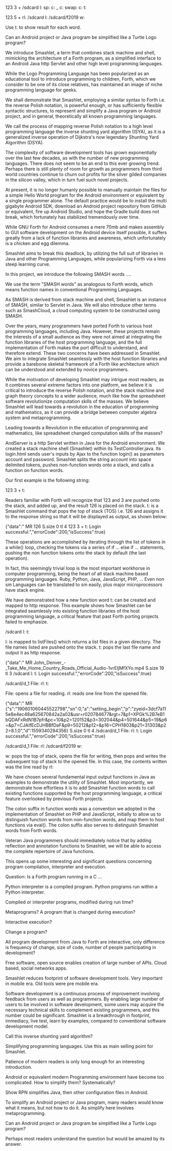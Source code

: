  123 3 + /sdcard l: sp: c: _ c: swap: c: t:

123 5 + rl: /sdcard l: /sdcard/f2019 w:

Use t: to show result for each word.



Can an Android project or Java program be simplified like a Turtle Logo program?

We introduce Smashlet, a term that combines stack machine and shell, mimicking the architecture of a Forth program, as a simplified interface to an Android Java http Servlet and other high level programming languages. 

While the Logo Programming Language has been popularized as an educational tool to introduce programming to children, Forth, which we consider to be one of its close relatives, has maintained an image of niche programming language for geeks. 

We shall demonstrate that Smashlet, employing a similar syntax to Forth i.e. the reverse Polish notation, is powerful enough, or has sufficiently flexible syntactic structures, to represent and simplify a Java program or Android project, and in general, theoretically all known programming languages.

We call the process of mapping reverse Polish notation to a high level programming language the inverse shunting yard algorithm (ISYA), as it is a generalized inverse operation of Dijkstra's now legendary Shunting Yard Algorithm (DSYA). 



The complexity of software development tools has grown exponentially over the last few decades, as with the number of new programming languages. There does not seem to be an end to this ever growing trend. Perhaps there is still plenty of room for growth as programmers from third world countries continue to churn out profits for the silver gilded companies in the silicon valley, which in turn fuel such novel projects.

At present,  it is no longer humanly possible to manually maintain the files for a simple Hello World program for the Android environment or equivalent by a single programmer alone. The default practice would be to install the multi gigabyte Android SDK, download an Android project repository from GitHub or equivalent, fire up Android Studio, and hope the Gradle build does not break, which fortunately has stabilized tremendously over time. 

While GNU Forth for Android consumes a mere 70mb and makes assembly to GUI software development on the Android device itself possible, it suffers greatly from a lack of function libraries and awareness, which unfortunately is a chicken and egg dilemma.

Smashlet aims to break this deadlock, by utilizing the full suit of libraries in Java and other Programming Languages, while popularizing Forth via a less steep learning curve.

In this project, we introduce the following SMASH words ….

We use the term "SMASH words" as analogous to Forth words, which means function names in conventional Programming Languages. 

As SMASH is derived from stack machine and shell, Smashlet is an instance of SMASH, similar to Servlet in Java.  We will also introduce other terms such as SmashCloud, a cloud computing system to be constructed using SMASH.

Over the years, many programmers have ported Forth to various host programming languages, including Java. However, these projects remain the interests of a small audience as they were not aimed at integrating the function libraries of the host programming language, and the full implementation of Forth makes the port difficult to understand, and therefore extend.  These two concerns have been addressed in Smashlet. We aim to integrate Smashlet seamlessly with the host function libraries and provide a barebone skeletal framework of a Forth like architecture which can be understood and extended by novice programmers.

While the motivation of developing Smashlet may intrigue most readers, as it combines several extreme factors into one platform, we believe it is critical to introduce the reverse Polish notation, and the stack machine and graph theory concepts to a wider audience, much like how the spreadsheet software revolutionize computation skills of the masses. We believe Smashlet will lead towards a revolution in the education of programming and mathematics, as it can provide a bridge between computer algebra system and metaprogramming.

Leading towards a Revolution in the education of programming and mathematics, like spreadsheet changed computation skills of the masses? 


AndServer is a http Servlet written in Java for the Android environment. We created a stack machine shell (Smashlet) within its TestController.java. Its login.html sends user's inputs by Ajax to the function login() as parameters account and password. Smashlet splits the string account into space delimited tokens, pushes non-function words onto a stack, and calls a function on function words. 

Our first example is the following string:

123 3 + t:

Readers familiar with Forth will recognize that 123 and 3 are pushed onto the stack, and added up, and the result 126 is placed on the stack. t: is a Smashlet command that pops the top of stack (TOS) i.e. 126 and assigns it to the response string so that it will be displayed as output, as shown below:

{"data":" MR 126 S.size 0 tl 4 123 3 + t: Login successful.","errorCode":200,"isSuccess":true}

These operations are accomplished by iterating through the list of tokens in a while() loop, checking the tokens via a series of if … else if … statements, pushing the non function tokens onto the stack by default (the last operation).

In fact, this seemingly trivial loop is the most important workhorse in computer programming, being the heart of all stack machine based programming languages. Ruby, Python, Java, JavaScript, PHP, … Even non sm Languages can be translated to sm easily, plus major microprocessors have stack engine. 

We have demonstrated how a new function word t: can be created and mapped to http response. This example shows how Smashlet can be integrated seamlessly into existing function libraries of the host programming language, a critical feature that past Forth porting projects failed to emphasize. 

/sdcard l: t:

l: is mapped to listFiles() which returns a list files in a given directory. The file names listed are pushed onto the stack. t: pops the last file name and output it as http response. 

{"data":" MR John_Denver_-_Take_Me_Home_Country_Roads_Official_Audio-1vrEljMfXYo.mp4 S.size 19 tl 3 /sdcard l: t: Login successful.","errorCode":200,"isSuccess":true}

/sdcard/d_1 File: rl: t:

File: opens a file for reading. rl: reads one line from the opened file.

{"data":" MR {\"s\":\"190601060445522798\",\"sn\":0,\"a\":\"setting_begin\",\"p\":\"zyeid=3dcf7a115e8e4ec48a625670842a2a02&usr=r020784677&rgt=7&p1=XPGk%2B7eB1bQDAFxRdN1B7pfr&pc=10&p2=120152&p3=302044&p4=501644&p5=19&p6=&p7=CJAIfEcDJHBBfDaF&p9=50212&p12=&p16=CPH1803&p21=31303&p22=8.1.0\",\"d\":1559340284356} S.size 0 tl 4 /sdcard/d_1 File: rl: t: Login successful.","errorCode":200,"isSuccess":true}


/sdcard/d_1 File: rl: /sdcard/f2019 w:

w: pops the top of stack, opens the file for writing, then pops and writes the subsequent top of stack to the opened file. In this case, the contents written was the line read by rl:


We have chosen several fundamental input output functions in Java as examples to demonstrate the utility of Smashlet. Most importantly, we demonstrate how effortless it is to add Smashlet function words to call existing functions supported by the host programming language, a critical feature overlooked by previous Forth projects.

The colon suffix in function words was a convention we adopted in the implementation of Smashlet on PHP and JavaScript, initially to allow us to distinguish function words from non-function words, and map them to host functions via eval(). The colon suffix also serves to distinguish Smashlet words from Forth words.

Veteran Java programmers should immediately notice that by adding reflection and annotation functions to Smashlet, we will be able to access the complete repertoire of Java functions.

This opens up some interesting and significant questions concerning program compilation, interpreter and execution. 

Question: Is a Forth program running in a C ...

Python interpreter is a compiled program. Python programs run within a Python interpreter.

Compiled or interpreter programs, modified during run time? 
 
Metaprograms? A program that is changed during execution? 

Interactive execution?

Change a program?

All program development from Java to Forth are interactive, only difference is frequency of change, size of code, number of people participating in development? 

Free software, open source enables creation of large number of APIs. Cloud based, social networks apps.  

Smashlet reduces footprint of software development tools. Very important in mobile era. Old tools were pre mobile era. 

Software development is a continuous process of improvement involving feedback from users as well as programmers. By enabling large number of users to be involved in software development, some users may acquire the necessary technical skills to complement existing programmers, and this number could be significant. Smashlet is a breakthrough in footprint, immediacy, live test, learn by examples, compared to conventional software development model. 

Call this inverse shunting yard algorithm? 

Simplifying programming languages. Use this as main selling point for Smashlet.

Patience of modern readers is only long enough for an interesting introduction.




Android or equivalent modern Programming environment have become too complicated. How to simplify them? Systematically? 

Show RPN simplifies Java, then other configuration files in Android. 

To simplify an Android project or Java program, many readers would know what it means, but not how to do it. As simplify here involves metaprogramming. 


Can an Android project or Java program be simplified like a Turtle Logo program?

Perhaps most readers understand the question but would be amazed by its answer.

